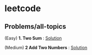 # leetcode

## Problems/all-topics

(Easy) **1. Two Sum** : [Solution](https://github.com/FedericoBruzzone/leetcode/blob/main/leetcode/problems/all-topics/001_two_sum.py)

(Medium) **2 Add Two Numbers** : [Solution](https://github.com/FedericoBruzzone/leetcode/blob/main/leetcode/problems/all-topics/002_add_two_numbers.py)
